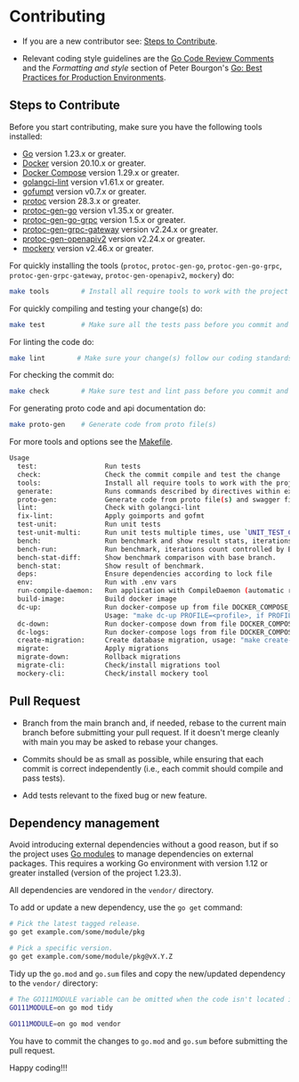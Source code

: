 # Contributing

* If you are a new contributor see: [Steps to Contribute](#steps-to-contribute).

* Relevant coding style guidelines are the [Go Code Review
  Comments](https://code.google.com/p/go-wiki/wiki/CodeReviewComments)
  and the _Formatting and style_ section of Peter Bourgon's [Go: Best
  Practices for Production
  Environments](https://peter.bourgon.org/go-in-production/#formatting-and-style).


## Steps to Contribute

Before you start contributing, make sure you have the following tools installed:

* [Go](https://golang.org/dl/) version 1.23.x or greater.
* [Docker](https://docs.docker.com/get-docker/) version 20.10.x or greater.
* [Docker Compose](https://docs.docker.com/compose/install/) version 1.29.x or greater.
* [golangci-lint](https://github.com/golangci/golangci-lint/releases) version v1.61.x or greater.
* [gofumpt](https://github.com/mvdan/gofumpt/releases) version v0.7.x or greater.
* [protoc](https://github.com/protocolbuffers/protobuf/releases) version 28.3.x or greater.
* [protoc-gen-go](https://github.com/protocolbuffers/protobuf-go/releases) version v1.35.x or greater.
* [protoc-gen-go-grpc](https://github.com/grpc/grpc-go/releases) version 1.5.x or greater.
* [protoc-gen-grpc-gateway](https://github.com/grpc-ecosystem/grpc-gateway/releases) version v2.24.x or greater.
* [protoc-gen-openapiv2](https://github.com/grpc-ecosystem/grpc-gateway/releases) version v2.24.x or greater.
* [mockery](https://github.com/vektra/mockery/releases) version v2.46.x or greater.

For quickly installing the tools (`protoc`, `protoc-gen-go`, `protoc-gen-go-grpc`, `protoc-gen-grpc-gateway`, `protoc-gen-openapiv2`, `mockery`) do:
    
```bash
make tools        # Install all require tools to work with the project
```

For quickly compiling and testing your change(s) do:

```bash
make test         # Make sure all the tests pass before you commit and push :)
```

For linting the code do:

```bash
make lint        # Make sure your change(s) follow our coding standards.
```

For checking the commit do:

```bash
make check        # Make sure test and lint pass before you commit and push :)
```

For generating proto code and api documentation do:

```bash
make proto-gen    # Generate code from proto file(s)
```

For more tools and options see the [Makefile](Makefile).

```bash
Usage
  test:                 Run tests
  check:                Check the commit compile and test the change
  tools:                Install all require tools to work with the project
  generate:             Runs commands described by directives within existing files, usage: "make generate SOURCE=<file.go... | packages>"
  proto-gen:            Generate code from proto file(s) and swagger file
  lint:                 Check with golangci-lint
  fix-lint:             Apply goimports and gofmt
  test-unit:            Run unit tests
  test-unit-multi:      Run unit tests multiple times, use `UNIT_TEST_COUNT=10 make test-unit-multi` to control count
  bench:                Run benchmark and show result stats, iterations count controlled by BENCH_COUNT, default 5.
  bench-run:            Run benchmark, iterations count controlled by BENCH_COUNT, default 5.
  bench-stat-diff:      Show benchmark comparison with base branch.
  bench-stat:           Show result of benchmark.
  deps:                 Ensure dependencies according to lock file
  env:                  Run with .env vars
  run-compile-daemon:   Run application with CompileDaemon (automatic rebuild on code change)
  build-image:          Build docker image
  dc-up:                Run docker-compose up from file DOCKER_COMPOSE_PATH with project name DOCKER_COMPOSE_PROJECT_NAME and profile DOCKER_COMPOSE_PROFILE.
                        Usage: "make dc-up PROFILE=<profile>, if PROFILE is not provide, start only default services"
  dc-down:              Run docker-compose down from file DOCKER_COMPOSE_PATH with project name DOCKER_COMPOSE_PROJECT_NAME
  dc-logs:              Run docker-compose logs from file DOCKER_COMPOSE_PATH with project name DOCKER_COMPOSE_PROJECT_NAME. Usage: "make generate APP=<docker-composer-service-name>"
  create-migration:     Create database migration, usage: "make create-migration NAME=<migration-name>"
  migrate:              Apply migrations
  migrate-down:         Rollback migrations
  migrate-cli:          Check/install migrations tool
  mockery-cli:          Check/install mockery tool
```


## Pull Request

* Branch from the main branch and, if needed, rebase to the current main branch before submitting your pull request. If it doesn't merge cleanly with main you may be asked to rebase your changes.

* Commits should be as small as possible, while ensuring that each commit is correct independently (i.e., each commit should compile and pass tests).

* Add tests relevant to the fixed bug or new feature.

## Dependency management

Avoid introducing external dependencies without a good reason, but if so the project uses [Go modules](https://golang.org/cmd/go/#hdr-Modules__module_versions__and_more) to manage dependencies on external packages. This requires a working Go environment with version 1.12 or greater installed (version of the project 1.23.3).

All dependencies are vendored in the `vendor/` directory.

To add or update a new dependency, use the `go get` command:

```bash
# Pick the latest tagged release.
go get example.com/some/module/pkg

# Pick a specific version.
go get example.com/some/module/pkg@vX.Y.Z
```

Tidy up the `go.mod` and `go.sum` files and copy the new/updated dependency to the `vendor/` directory:


```bash
# The GO111MODULE variable can be omitted when the code isn't located in GOPATH.
GO111MODULE=on go mod tidy

GO111MODULE=on go mod vendor
```

You have to commit the changes to `go.mod` and `go.sum` before submitting the pull request.


Happy coding!!!